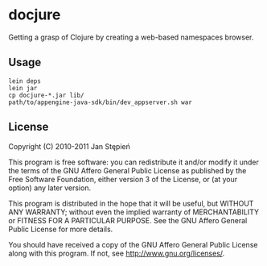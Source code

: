 # docjure

Getting a grasp of Clojure by creating a web-based namespaces browser.

## Usage

    lein deps
    lein jar
    cp docjure-*.jar lib/
    path/to/appengine-java-sdk/bin/dev_appserver.sh war

## License

Copyright (C) 2010-2011 Jan Stępień

This program is free software: you can redistribute it and/or modify it under
the terms of the GNU Affero General Public License as published by the Free
Software Foundation, either version 3 of the License, or (at your option) any
later version.

This program is distributed in the hope that it will be useful, but WITHOUT
ANY WARRANTY; without even the implied warranty of MERCHANTABILITY or FITNESS
FOR A PARTICULAR PURPOSE. See the GNU Affero General Public License for more
details.

You should have received a copy of the GNU Affero General Public License
along with this program. If not, see <http://www.gnu.org/licenses/>.
